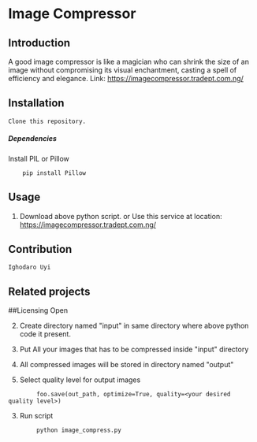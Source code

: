 # Image Compressor

## Introduction
A good image compressor is like a magician who can shrink the size of an image without compromising its visual enchantment, casting a spell of efficiency and elegance.
Link: https://imagecompressor.tradept.com.ng/
## Installation
	Clone this repository.

##### Dependencies
Install PIL or Pillow
```
    pip install Pillow
```

## Usage
1. Download above python script. 
	or
	Use this service at location: https://imagecompressor.tradept.com.ng/

## Contribution 
	Ighodaro Uyi

## Related projects

##Licensing
  Open

2. Create directory named "input" in same directory where above python code it present.

3. Put All your images that has to be compressed inside "input" directory 

4. All compressed images will be stored in directory named "output"

5. Select quality level for output images

```
		foo.save(out_path, optimize=True, quality=<your desired quality level>)
```

3. Run script
```
		python image_compress.py
```
